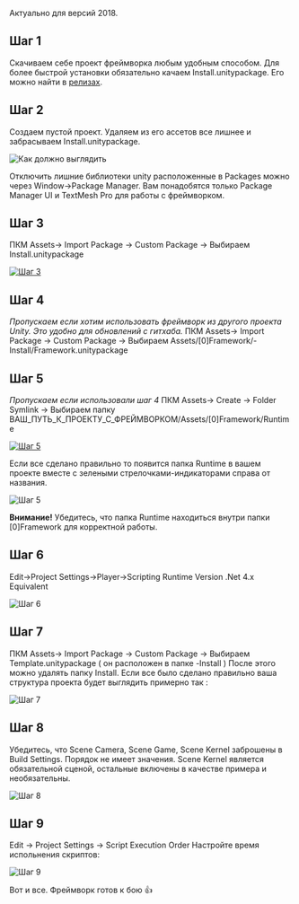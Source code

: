 Актуально для версий 2018.

## Шаг 1
Скачиваем себе проект фреймворка любым удобным способом. Для более быстрой установки обязательно качаем Install.unitypackage. Его можно найти в [релизах](https://github.com/dimmpixeye/Actors-Unity3d-Framework/releases/).

## Шаг 2
Создаем пустой проект. Удаляем из его ассетов все лишнее и забрасываем Install.unitypackage.

![Как должно выглядить](https://i.gyazo.com/c611c353000320c652f0c90d6d09e02a.png)

Отключить лишние библиотеки unity расположенные в Packages можно через Window->Package Manager. Вам понадобятся только Package Manager UI и TextMesh Pro для работы c фреймворком.

## Шаг 3
ПКМ Assets-> Import Package -> Custom Package -> Выбираем Install.unitypackage

[![Шаг 3](https://i.gyazo.com/fe2407b92621458309dca7241ae5b98d.gif)](https://gyazo.com/fe2407b92621458309dca7241ae5b98d)

## Шаг 4
_Пропускаем если хотим использовать фреймворк из другого проекта Unity. Это удобно для обновлений с гитхаба._
ПКМ Assets-> Import Package -> Custom Package -> Выбираем Assets/[0]Framework/-Install/Framework.unitypackage

## Шаг 5
_Пропускаем если использовали шаг 4_
ПКМ Assets-> Create -> Folder Symlink -> Выбираем папку ВАШ_ПУТЬ_К_ПРОЕКТУ_С_ФРЕЙМВОРКОМ/Assets/[0]Framework/Runtime 

[![Шаг 5](https://i.gyazo.com/d74241c122a2e47947f0cbddc3629bfb.gif)](https://gyazo.com/d74241c122a2e47947f0cbddc3629bfb)

Если все сделано правильно то появится папка Runtime в вашем проекте вместе с зелеными стрелочками-индикаторами справа от названия.

![Шаг 5](https://i.gyazo.com/48d37bc7940c77dfca83979e6f79d194.png)

**Внимание!** Убедитесь, что папка Runtime находиться внутри папки [0]Framework для корректной работы.

## Шаг 6
Edit->Project Settings->Player->Scripting Runtime Version .Net 4.x Equivalent 

![Шаг 6](https://i.gyazo.com/b34a9b1308312b910f4e78375c95f290.png)

## Шаг 7
ПКМ Assets-> Import Package -> Custom Package -> Выбираем Template.unitypackage ( он расположен в папке -Install )
После этого можно удалять папку Install. Если все было сделано правильно ваша структура проекта будет выглядить примерно так :

![Шаг 7](https://i.gyazo.com/36febd0d11e93cae34858e65715f9ad4.png)

## Шаг 8
Убедитесь, что Scene Camera, Scene Game, Scene Kernel заброшены в Build Settings. Порядок не имеет значения.
Scene Kernel является обязательной сценой, остальные включены в качестве примера и необязательны. 

![Шаг 8](https://i.gyazo.com/eb741a5a05f4ffac385fde3ce80207b5.png)

## Шаг 9
Edit -> Project Settings -> Script Execution Order
Настройте время испольнения скриптов: 

![Шаг 9](https://i.gyazo.com/0b587602c2c63d98c123ec5d7ba8690b.png)


Вот и все. Фреймворк готов к бою 👍 